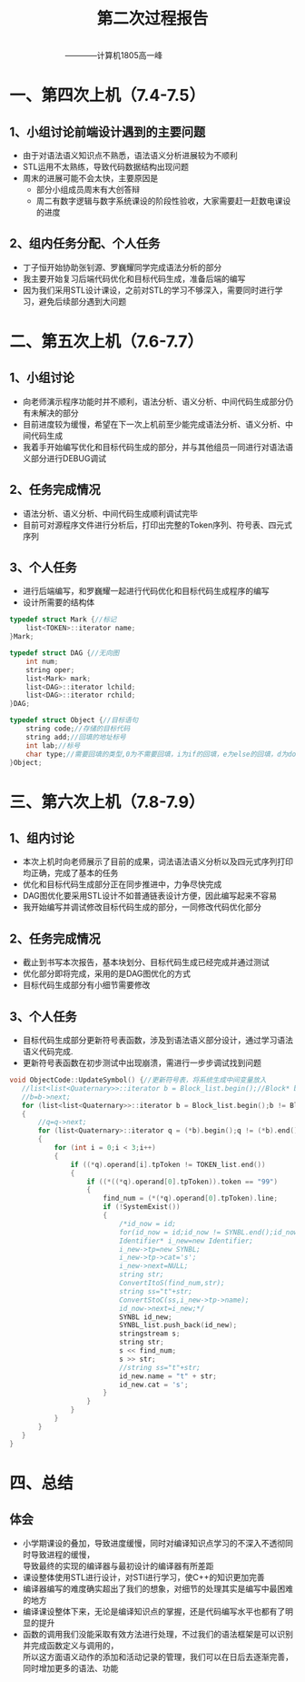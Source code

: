 <div align='center' ><h1 style="text-align:center">第二次过程报告 </h1></div>
&emsp;&emsp;&emsp;&emsp;&emsp;&emsp;&emsp;&emsp;&emsp;&emsp;&emsp;&emsp;&emsp;&emsp;&emsp;&emsp;&emsp;&emsp;&emsp;&emsp;&emsp;&emsp;&emsp;&emsp;&emsp;&emsp;&emsp;&emsp;&emsp;&emsp;&emsp;&emsp;&emsp;&emsp;&emsp;&emsp;&emsp;&emsp;&emsp;&emsp;&emsp;&emsp;&emsp;————计算机1805高一峰


# 一、第四次上机（7.4-7.5）
## 1、小组讨论前端设计遇到的主要问题
 * 由于对语法语义知识点不熟悉，语法语义分析进展较为不顺利
 * STL运用不太熟练，导致代码数据结构出现问题
 * 周末的进展可能不会太快，主要原因是
   - 部分小组成员周末有大创答辩
   - 周二有数字逻辑与数字系统课设的阶段性验收，大家需要赶一赶数电课设的进度
## 2、组内任务分配、个人任务
 * 丁子恒开始协助张钊源、罗巍耀同学完成语法分析的部分
 * 我主要开始复习后端代码优化和目标代码生成，准备后端的编写
 * 因为我们采用STL设计课设，之前对STL的学习不够深入，需要同时进行学习，避免后续部分遇到大问题
# 二、第五次上机（7.6-7.7）
## 1、小组讨论 
 * 向老师演示程序功能时并不顺利，语法分析、语义分析、中间代码生成部分仍有未解决的部分
 * 目前进度较为缓慢，希望在下一次上机前至少能完成语法分析、语义分析、中间代码生成
 * 我着手开始编写优化和目标代码生成的部分，并与其他组员一同进行对语法语义部分进行DEBUG调试
## 2、任务完成情况
 * 语法分析、语义分析、中间代码生成顺利调试完毕
 * 目前可对源程序文件进行分析后，打印出完整的Token序列、符号表、四元式序列
## 3、个人任务
 * 进行后端编写，和罗巍耀一起进行代码优化和目标代码生成程序的编写
 * 设计所需要的结构体
 ```cpp
 typedef struct Mark {//标记
     list<TOKEN>::iterator name;
 }Mark;

 typedef struct DAG {//无向图
     int num;
     string oper;
     list<Mark> mark;
     list<DAG>::iterator lchild;
     list<DAG>::iterator rchild;
 }DAG;

 typedef struct Object {//目标语句
     string code;//存储的目标代码
     string add;//回填的地址标号
     int lab;//标号
     char type;//需要回填的类型,0为不需要回填，i为if的回填，e为else的回填，d为do的回填
 }Object;
 ```
# 三、第六次上机（7.8-7.9）
## 1、组内讨论
 * 本次上机时向老师展示了目前的成果，词法语法语义分析以及四元式序列打印均正确，完成了基本的任务
 * 优化和目标代码生成部分正在同步推进中，力争尽快完成
 * DAG图优化要采用STL设计不如普通链表设计方便，因此编写起来不容易
 * 我开始编写并调试修改目标代码生成的部分，一同修改代码优化部分
## 2、任务完成情况
 * 截止到书写本次报告，基本块划分、目标代码生成已经完成并通过测试
 * 优化部分即将完成，采用的是DAG图优化的方式
 * 目标代码生成部分有小细节需要修改
## 3、个人任务
 * 目标代码生成部分更新符号表函数，涉及到语法语义部分设计，通过学习语法语义代码完成.
 * 更新符号表函数在初步测试中出现崩溃，需进行一步步调试找到问题
 ```cpp
 void ObjectCode::UpdateSymbol() {//更新符号表，将系统生成中间变量放入
    //list<list<Quaternary>>::iterator b = Block_list.begin();//Block* b = optimize_block;
    //b=b->next;
    for (list<list<Quaternary>>::iterator b = Block_list.begin();b != Block_list.end();b++)
    {
        //q=q->next;
        for (list<Quaternary>::iterator q = (*b).begin();q != (*b).end();q++)
        {
            for (int i = 0;i < 3;i++)
            {
                if ((*q).operand[i].tpToken != TOKEN_list.end())
                {
                    if ((*((*q).operand[0].tpToken)).token == "99")
                    {
                        find_num = (*(*q).operand[0].tpToken).line;
                        if (!SystemExist())
                        {
                            /*id_now = id;
                            for(id_now = id;id_now != SYNBL.end();id_now++);
                            Identifier* i_new=new Identifier;
                            i_new->tp=new SYNBL;
                            i_new->tp->cat='s';
                            i_new->next=NULL;
                            string str;
                            ConvertItoS(find_num,str);
                            string ss="t"+str;
                            ConvertStoC(ss,i_new->tp->name);
                            id_now->next=i_new;*/
                            SYNBL id_new;
                            SYNBL_list.push_back(id_new);
                            stringstream s;
                            string str;
                            s << find_num;
                            s >> str;
                            //string ss="t"+str;
                            id_new.name = "t" + str;
                            id_new.cat = 's';
                        }
                    }
                }
            }
        }
    }
}
 ```
# 四、总结
## 体会
 * 小学期课设的叠加，导致进度缓慢，同时对编译知识点学习的不深入不透彻同时导致进程的缓慢，<br>
   导致最终的实现的编译器与最初设计的编译器有所差距
 * 课设整体使用STL进行设计，对STl进行学习，使C++的知识更加完善
 * 编译器编写的难度确实超出了我们的想象，对细节的处理其实是编写中最困难的地方
 * 编译课设整体下来，无论是编译知识点的掌握，还是代码编写水平也都有了明显的提升
 * 函数的调用我们没能采取有效方法进行处理，不过我们的语法框架是可以识别并完成函数定义与调用的，<br>
   所以这方面语义动作的添加和活动记录的管理，我们可以在日后去逐渐完善，同时增加更多的语法、功能
 

